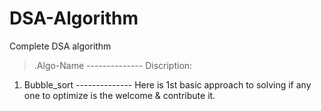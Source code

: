 # DSA-Algorithm
Complete DSA algorithm 

>.Algo-Name     -------------- Discription:

 1. Bubble_sort -------------- Here is 1st basic approach to solving if any one to optimize is the welcome & contribute it.

 
